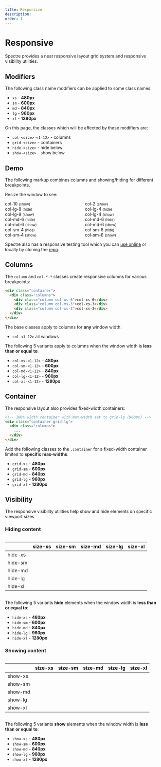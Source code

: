 ```yaml
---
title: Responsive
description: 
order: 1
---
```


# Responsive

Spectre provides a neat responsive layout grid system and responsive visibility utilities.

## Modifiers

The following class name modifiers can be applied to some class names:

- `xs` - **480px**
- `sm` - **600px**
- `md` - **840px**
- `lg` - **960px**
- `xl` - **1280px**

On this page, the classes which will be affected by these modifiers are:

- `col-<size>-<1-12>` - columns
- `grid-<size>` - containers
- `hide-<size>` - hide below
- `show-<size>` - show below

## Demo

The following markup combines columns and showing/hiding for different breakpoints.

Resize the window to see:

<div class="docs-demo columns">
  <div class="column col-8 col-lg-8 col-md-6 col-sm-4">
    <div class="bg-gray docs-block">
      <div class="text-primary">col-10 <small>(show)</small></div>
      <div class="hide-lg text-dark">col-lg-8 <small>(hide)</small></div>
      <div class="show-lg text-primary">col-lg-8 <small>(show)</small></div>
      <div class="hide-md text-dark">col-md-6 <small>(hide)</small></div>
      <div class="show-md text-primary">col-md-6 <small>(show)</small></div>
      <div class="hide-sm text-dark">col-sm-4 <small>(hide)</small></div>
      <div class="show-sm text-primary">col-sm-4 <small>(show)</small></div>
    </div>
  </div>
  <div class="column col-4 col-lg-4 col-md-6 col-sm-8">
    <div class="bg-gray docs-block">
      <div class="text-primary">col-2 <small>(show)</small></div>
      <div class="hide-lg text-dark">col-lg-4 <small>(hide)</small></div>
      <div class="show-lg text-primary">col-lg-4 <small>(show)</small></div>
      <div class="hide-md text-dark">col-md-6 <small>(hide)</small></div>
      <div class="show-md text-primary">col-md-6 <small>(show)</small></div>
      <div class="hide-sm text-dark">col-sm-8 <small>(hide)</small></div>
      <div class="show-sm text-primary">col-sm-8 <small>(show)</small></div>
    </div>
  </div>
</div>


Spectre also has a responsive testing tool which you can [use online](https://picturepan2.github.io/responsive-resizer/) or locally by cloning the [repo](https://github.com/picturepan2/responsive-resizer).

## Columns

The `column` and `col-*-*` classes create responsive columns for various breakpoints:

```html
<div class="container">
  <div class="columns">
    <div class="column col-xs-6">col-xs-6</div>
    <div class="column col-xs-3">col-xs-3</div>
    <div class="column col-xs-3">col-xs-3</div>
  </div>
</div>
```

The base classes apply to columns for **any** window width:

- `col-<1-12>` all windows

The following 5 variants apply to columns when the window width is **less than or equal to**:

- `col-xs-<1-12>` - **480px**
- `col-sm-<1-12>` - **600px**
- `col-md-<1-12>` - **840px**
- `col-lg-<1-12>` - **960px**
- `col-xl-<1-12>` - **1280px**

## Container

The responsive layout also provides fixed-width containers:

```html
<!-- 100% width container with max-width set to grid-lg (960px) -->
<div class="container grid-lg">
  <div class="columns">
    ...
  </div>
</div>
```

Add the following classes to the `.container` for a fixed-width container limited to **specific max-widths**:

- `grid-xs` - **480px**
- `grid-sm` - **600px**
- `grid-md` - **840px**
- `grid-lg` - **960px**
- `grid-xl` - **1280px**

## Visibility

The responsive visibility utilities help show and hide elements on specific viewport sizes.

### Hiding content

<div class="docs-demo columns">
  <div class="column col-12">
    <table class="docs-table table table-striped text-center">
      <thead>
        <tr>
          <th></th>
          <th>size-xs</th>
          <th>size-sm</th>
          <th>size-md</th>
          <th>size-lg</th>
          <th>size-xl</th>
        </tr>
      </thead>
      <tbody>
        <tr>
          <td class="text-left">hide-xs</td>
          <td>
            <div class="bg-secondary docs-dot"></div>
          </td>
          <td>
            <div class="bg-primary docs-dot"></div>
          </td>
          <td>
            <div class="bg-primary docs-dot"></div>
          </td>
          <td>
            <div class="bg-primary docs-dot"></div>
          </td>
          <td>
            <div class="bg-primary docs-dot"></div>
          </td>
        </tr>
        <tr>
          <td class="text-left">hide-sm</td>
          <td>
            <div class="bg-secondary docs-dot"></div>
          </td>
          <td>
            <div class="bg-secondary docs-dot"></div>
          </td>
          <td>
            <div class="bg-primary docs-dot"></div>
          </td>
          <td>
            <div class="bg-primary docs-dot"></div>
          </td>
          <td>
            <div class="bg-primary docs-dot"></div>
          </td>
        </tr>
        <tr>
          <td class="text-left">hide-md</td>
          <td>
            <div class="bg-secondary docs-dot"></div>
          </td>
          <td>
            <div class="bg-secondary docs-dot"></div>
          </td>
          <td>
            <div class="bg-secondary docs-dot"></div>
          </td>
          <td>
            <div class="bg-primary docs-dot"></div>
          </td>
          <td>
            <div class="bg-primary docs-dot"></div>
          </td>
        </tr>
        <tr>
          <td class="text-left">hide-lg</td>
          <td>
            <div class="bg-secondary docs-dot"></div>
          </td>
          <td>
            <div class="bg-secondary docs-dot"></div>
          </td>
          <td>
            <div class="bg-secondary docs-dot"></div>
          </td>
          <td>
            <div class="bg-secondary docs-dot"></div>
          </td>
          <td>
            <div class="bg-primary docs-dot"></div>
          </td>
        </tr>
        <tr>
          <td class="text-left">hide-xl</td>
          <td>
            <div class="bg-secondary docs-dot"></div>
          </td>
          <td>
            <div class="bg-secondary docs-dot"></div>
          </td>
          <td>
            <div class="bg-secondary docs-dot"></div>
          </td>
          <td>
            <div class="bg-secondary docs-dot"></div>
          </td>
          <td>
            <div class="bg-secondary docs-dot"></div>
          </td>
        </tr>
      </tbody>
    </table>
  </div>
</div>

The following 5 variants **hide** elements when the window width is **less than or equal to**:

* `hide-xs` - **480px**
* `hide-sm` - **600px**
* `hide-md` - **840px**
* `hide-lg` - **960px**
* `hide-xl` - **1280px**
 

### Showing content

<div class="docs-demo columns">
  <div class="column col-12">
    <table class="docs-table table table-striped text-center">
      <thead>
        <tr>
          <th></th>
          <th>size-xs</th>
          <th>size-sm</th>
          <th>size-md</th>
          <th>size-lg</th>
          <th>size-xl</th>
        </tr>
      </thead>
      <tbody>
        <tr>
          <td class="text-left">show-xs</td>
          <td>
            <div class="bg-primary docs-dot"></div>
          </td>
          <td>
            <div class="bg-secondary docs-dot"></div>
          </td>
          <td>
            <div class="bg-secondary docs-dot"></div>
          </td>
          <td>
            <div class="bg-secondary docs-dot"></div>
          </td>
          <td>
            <div class="bg-secondary docs-dot"></div>
          </td>
        </tr>
        <tr>
          <td class="text-left">show-sm</td>
          <td>
            <div class="bg-primary docs-dot"></div>
          </td>
          <td>
            <div class="bg-primary docs-dot"></div>
          </td>
          <td>
            <div class="bg-secondary docs-dot"></div>
          </td>
          <td>
            <div class="bg-secondary docs-dot"></div>
          </td>
          <td>
            <div class="bg-secondary docs-dot"></div>
          </td>
        </tr>
        <tr>
          <td class="text-left">show-md</td>
          <td>
            <div class="bg-primary docs-dot"></div>
          </td>
          <td>
            <div class="bg-primary docs-dot"></div>
          </td>
          <td>
            <div class="bg-primary docs-dot"></div>
          </td>
          <td>
            <div class="bg-secondary docs-dot"></div>
          </td>
          <td>
            <div class="bg-secondary docs-dot"></div>
          </td>
        </tr>
        <tr>
          <td class="text-left">show-lg</td>
          <td>
            <div class="bg-primary docs-dot"></div>
          </td>
          <td>
            <div class="bg-primary docs-dot"></div>
          </td>
          <td>
            <div class="bg-primary docs-dot"></div>
          </td>
          <td>
            <div class="bg-primary docs-dot"></div>
          </td>
          <td>
            <div class="bg-secondary docs-dot"></div>
          </td>
        </tr>
        <tr>
          <td class="text-left">show-xl</td>
          <td>
            <div class="bg-primary docs-dot"></div>
          </td>
          <td>
            <div class="bg-primary docs-dot"></div>
          </td>
          <td>
            <div class="bg-primary docs-dot"></div>
          </td>
          <td>
            <div class="bg-primary docs-dot"></div>
          </td>
          <td>
            <div class="bg-primary docs-dot"></div>
          </td>
        </tr>
      </tbody>
    </table>
  </div>
</div>

The following 5 variants **show** elements when the window width is **less than or equal to**:

* `show-xs` - **480px**
* `show-sm` - **600px**
* `show-md` - **840px**
* `show-lg` - **960px**
* `show-xl` - **1280px**
